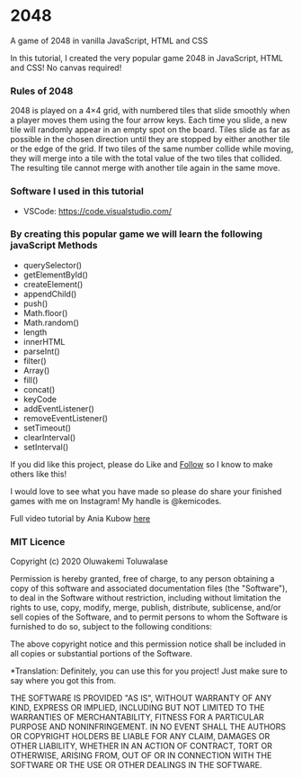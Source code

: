 # 2048

A game of 2048 in vanilla JavaScript, HTML and CSS

In this tutorial, I created the very popular game 2048 in JavaScript, HTML and CSS! No canvas required!

### Rules of 2048

2048 is played on a 4×4 grid, with numbered tiles that slide smoothly when a player moves them using the four arrow keys. Each time you slide, a new tile will randomly appear in an empty spot on the board. Tiles slide as far as possible in the chosen direction until they are stopped by either another tile or the edge of the grid. If two tiles of the same number collide while moving, they will merge into a tile with the total value of the two tiles that collided. The resulting tile cannot merge with another tile again in the same move.

### Software I used in this tutorial

- VSCode: <https://code.visualstudio.com/>

### By creating this popular game we will learn the following javaScript Methods

- querySelector()
- getElementById()
- createElement()
- appendChild()
- push()
- Math.floor()
- Math.random()
- length
- innerHTML
- parseInt()
- filter()
- Array()
- fill()
- concat()
- keyCode
- addEventListener()
- removeEventListener()
- setTimeout()
- clearInterval()
- setInterval()

If you did like this project, please do Like and [Follow](github.com/kemicodes) so I know to make others like this!

I would love to see what you have made so please do share your finished games with me on Instagram! My handle is @kemicodes.

Full video tutorial by Ania Kubow [here](https://youtu.be/aDn2g8XfSMc)

### MIT Licence

Copyright (c) 2020 Oluwakemi Toluwalase

Permission is hereby granted, free of charge, to any person obtaining a copy of this software and associated documentation files (the "Software"), to deal in the Software without restriction, including without limitation the rights to use, copy, modify, merge, publish, distribute, sublicense, and/or sell copies of the Software, and to permit persons to whom the Software is furnished to do so, subject to the following conditions:

The above copyright notice and this permission notice shall be included in all copies or substantial portions of the Software.

*Translation: Definitely, you can use this for you project! Just make sure to say where you got this from.

THE SOFTWARE IS PROVIDED "AS IS", WITHOUT WARRANTY OF ANY KIND, EXPRESS OR IMPLIED, INCLUDING BUT NOT LIMITED TO THE WARRANTIES OF MERCHANTABILITY, FITNESS FOR A PARTICULAR PURPOSE AND NONINFRINGEMENT. IN NO EVENT SHALL THE AUTHORS OR COPYRIGHT HOLDERS BE LIABLE FOR ANY CLAIM, DAMAGES OR OTHER LIABILITY, WHETHER IN AN ACTION OF CONTRACT, TORT OR OTHERWISE, ARISING FROM, OUT OF OR IN CONNECTION WITH THE SOFTWARE OR THE USE OR OTHER DEALINGS IN THE SOFTWARE.
